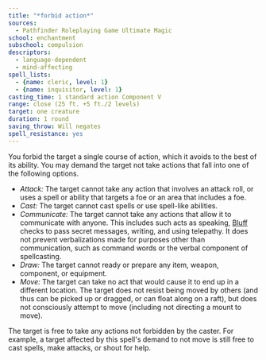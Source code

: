```yaml
---
title: "*forbid action*"
sources:
  - Pathfinder Roleplaying Game Ultimate Magic
school: enchantment
subschool: compulsion
descriptors:
  - language-dependent
  - mind-affecting
spell_lists:
  - {name: cleric, level: 1}
  - {name: inquisitor, level: 1}
casting_time: 1 standard action Component V
range: close (25 ft. +5 ft./2 levels)
target: one creature
duration: 1 round
saving_throw: Will negates
spell_resistance: yes
---
```


You forbid the target a single course of action, which it avoids to the best of its ability. You may demand the target not take actions that fall into one of the following options.

- *Attack:* The target cannot take any action that involves an attack roll, or uses a spell or ability that targets a foe or an area that includes a foe.
- *Cast:* The target cannot cast spells or use spell-like abilities.
- *Communicate:* The target cannot take any actions that allow it to communicate with anyone. This includes such acts as speaking, [Bluff](/skills/bluff/) checks to pass secret messages, writing, and using telepathy. It does not prevent verbalizations made for purposes other than communication, such as command words or the verbal component of spellcasting.
- *Draw:* The target cannot ready or prepare any item, weapon, component, or equipment.
- *Move:* The target can take no act that would cause it to end up in a different location. The target does not resist being moved by others (and thus can be picked up or dragged, or can float along on a raft), but does not consciously attempt to move (including not directing a mount to move).

The target is free to take any actions not forbidden by the caster. For example, a target affected by this spell's demand to not move is still free to cast spells, make attacks, or shout for help.

